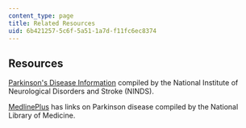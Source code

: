 ```yaml
---
content_type: page
title: Related Resources
uid: 6b421257-5c6f-5a51-1a7d-f11fc6ec8374
---
```


Resources
---------

[Parkinson's Disease Information](https://www.ninds.nih.gov/Disorders/All-Disorders/Parkinsons-Disease-Information-Page) compiled by the National Institute of Neurological Disorders and Stroke (NINDS).

[MedlinePlus](http://www.nlm.nih.gov/medlineplus/parkinsonsdisease.html?itool=books&referralid=gnd.section.212) has links on Parkinson disease compiled by the National Library of Medicine.
